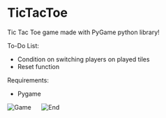 # TicTacToe
Tic Tac Toe game made with PyGame python library!

To-Do List:
 - Condition on switching players on played tiles
 - Reset function

Requirements:
 - Pygame
 
![Game](https://i.imgur.com/MG43b56.png "Game")&nbsp;&nbsp;&nbsp;&nbsp;&nbsp;
![End](https://imgur.com/QD9UEFy.png "End")
